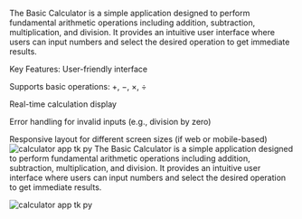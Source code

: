 The Basic Calculator is a simple application designed to perform fundamental arithmetic operations including addition, subtraction, multiplication, and division. It provides an intuitive user interface where users can input numbers and select the desired operation to get immediate results.

Key Features:
User-friendly interface

Supports basic operations: +, −, ×, ÷

Real-time calculation display

Error handling for invalid inputs (e.g., division by zero)

Responsive layout for different screen sizes (if web or mobile-based)![calculator app tk py](https://github.com/user-attachments/assets/27725d2f-9f8c-439c-b9f7-4547aa8c0843)
   The Basic Calculator is a simple application designed to perform fundamental arithmetic operations including addition, subtraction, multiplication, and division. It provides an intuitive user interface where users can input numbers and select the desired operation to get immediate results.

![calculator app tk py](https://github.com/user-attachments/assets/7d5a9767-b7ca-4a93-993f-2d8ce6622f81)
